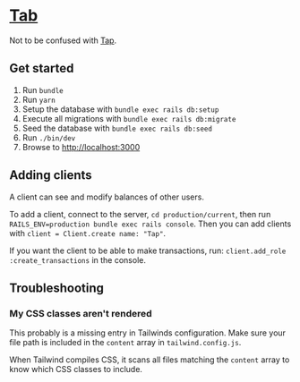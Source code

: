# [Tab](https://zeus.ugent.be/tab)
Not to be confused with [Tap](https://zeus.ugent.be/tap). 

## Get started

1. Run `bundle`
2. Run `yarn`
3. Setup the database with `bundle exec rails db:setup`
4. Execute all migrations with `bundle exec rails db:migrate`
5. Seed the database with `bundle exec rails db:seed`
6. Run `./bin/dev`
7. Browse to [http://localhost:3000](http://localhost:3000)

## Adding clients

A client can see and modify balances of other users.

To add a client, connect
to the server, `cd production/current`, then run `RAILS_ENV=production bundle exec rails console`.
Then you can add clients with `client = Client.create name: "Tap"`.

If you want the client to be able to make transactions, run: `client.add_role :create_transactions` in the console.

## Troubleshooting

### My CSS classes aren't rendered

This probably is a missing entry in Tailwinds configuration. Make sure your file path is included in the `content` array in `tailwind.config.js`.

When Tailwind compiles CSS, it scans all files matching the `content` array to know which CSS classes to include.
